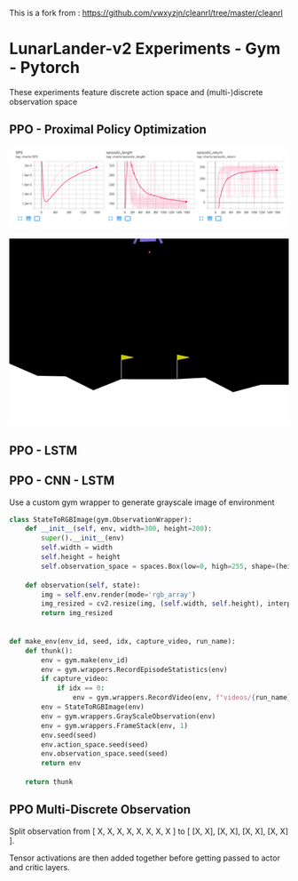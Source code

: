 This is a fork from : https://github.com/vwxyzjn/cleanrl/tree/master/cleanrl

# LunarLander-v2 Experiments - Gym - Pytorch

These experiments feature discrete action space and (multi-)discrete observation space

## PPO - Proximal Policy Optimization

![Training](/training.png)

![Experiments records](/rl-video-episodes.gif)


## PPO - LSTM

## PPO - CNN - LSTM

Use a custom gym wrapper to generate grayscale image of environment

```python
class StateToRGBImage(gym.ObservationWrapper):
    def __init__(self, env, width=300, height=200):
        super().__init__(env)
        self.width = width
        self.height = height
        self.observation_space = spaces.Box(low=0, high=255, shape=(height, width, 3), dtype=np.uint8)

    def observation(self, state):
        img = self.env.render(mode='rgb_array')
        img_resized = cv2.resize(img, (self.width, self.height), interpolation=cv2.INTER_AREA)
        return img_resized


def make_env(env_id, seed, idx, capture_video, run_name):
    def thunk():
        env = gym.make(env_id)
        env = gym.wrappers.RecordEpisodeStatistics(env)
        if capture_video:
            if idx == 0:
                env = gym.wrappers.RecordVideo(env, f"videos/{run_name}")
        env = StateToRGBImage(env)
        env = gym.wrappers.GrayScaleObservation(env)
        env = gym.wrappers.FrameStack(env, 1)
        env.seed(seed)
        env.action_space.seed(seed)
        env.observation_space.seed(seed)
        return env

    return thunk
```

## PPO Multi-Discrete Observation

Split observation from [ X, X, X, X, X, X, X, X ] to  [ [X, X], [X, X], [X, X], [X, X] ].

Tensor activations are then added together before getting passed to actor and critic layers.